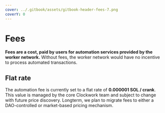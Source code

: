 ```yaml
---
cover: ../.gitbook/assets/gitbook-header-fees-7.png
coverY: 0
---
```


# Fees

**Fees are a cost, paid by users for automation services provided by the worker network.** Without fees, the worker network would have no incentive to process automated transactions.

## Flat rate

The automation fee is currently set to a flat rate of **0.000001 SOL / crank**. This value is managed by the core Clockwork team and subject to change with future price discovery. Longterm, we plan to migrate fees to either a DAO-controlled or market-based pricing mechanism.
